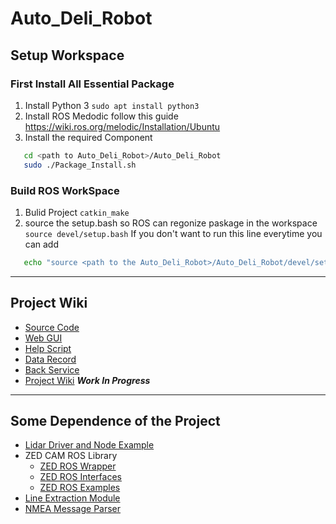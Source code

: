 # Auto_Deli_Robot  

## Setup Workspace  

### First Install All Essential Package

1. Install Python 3
``` sudo apt install python3 ```
2. Install ROS Medodic follow this guide <https://wiki.ros.org/melodic/Installation/Ubuntu>
3. Install the required Component  

```bash
   cd <path to Auto_Deli_Robot>/Auto_Deli_Robot
   sudo ./Package_Install.sh
```

### Build ROS WorkSpace

1. Bulid Project
   ``` catkin_make ```
2. source the setup.bash so ROS can regonize paskage in the workspace
   ``` source devel/setup.bash ```
   If you don't want to run this line everytime you can add

```bash
   echo "source <path to the Auto_Deli_Robot>/Auto_Deli_Robot/devel/setup.bash" >> ~/.bashrc
```

---

## Project Wiki

- [Source Code](https://github.com/CMPE195-Group-28-Auto-Delivery-Robot/Auto_Deli_Robot/tree/main/src)
- [Web GUI](https://github.com/CMPE195-Group-28-Auto-Delivery-Robot/Auto_Delivery_Robot_Web_Control_GUI)
- [Help Script](https://github.com/CMPE195-Group-28-Auto-Delivery-Robot/Auto_Deli_Robot/tree/main/Help_Script)
- [Data Record](https://github.com/CMPE195-Group-28-Auto-Delivery-Robot/Auto_Deli_Robot/tree/main/data_record)
- [Back Service](https://github.com/CMPE195-Group-28-Auto-Delivery-Robot/Auto_Deli_Robot/tree/main/Back_Service)
- [Project Wiki](https://github.com/CMPE195-Group-28-Auto-Delivery-Robot/Auto_Deli_Robot/tree/main/Project_Wiki) ***Work In Progress***

---  

## Some Dependence of the Project

- [Lidar Driver and Node Example](https://github.com/Slamtec/rplidar_ros)
- ZED CAM ROS Library
  - [ZED ROS Wrapper](https://github.com/stereolabs/zed-ros-wrapper)
  - [ZED ROS Interfaces](https://github.com/stereolabs/zed-ros-interfaces)
  - [ZED ROS Examples](https://github.com/stereolabs/zed-ros-examples)
- [Line Extraction Module](https://github.com/kam3k/laser_line_extraction.git)  
- [NMEA Message Parser](https://github.com/kosma/minmea.git)
